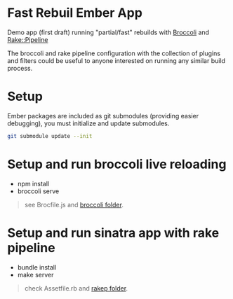# Fast Rebuil Ember App

Demo app (first draft) running "partial/fast" rebuilds with [Broccoli](https://github.com/joliss/broccoli) and
[Rake::Pipeline](https://github.com/livingsocial/rake-pipeline)

The broccoli and rake pipeline configuration with the collection of plugins and filters could be
useful to anyone interested on running any similar build process.



# Setup

Ember packages are included as git submodules (providing easier debugging), you must initialize and update submodules.

```sh
git submodule update --init
```



# Setup and run broccoli live reloading

- npm install
- broccoli serve

> see Brocfile.js and [broccoli folder](https://github.com/ppcano/fast-rebuild-ember-app/tree/master/broccoli).


# Setup and run sinatra app with rake pipeline

- bundle install
- make server

> check Assetfile.rb and [rakep
folder](https://github.com/ppcano/fast-rebuild-ember-app/tree/master/rakep).
